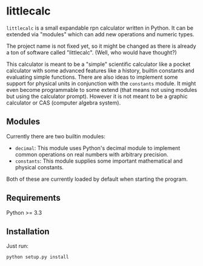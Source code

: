 littlecalc
==========

`littlecalc` is a small expandable rpn calculator written in Python. It can be extended via "modules" which can add new operations and numeric types.

The project name is not fixed yet, so it might be changed as there is already a ton of software called "littlecalc". (Well, who would have thought?)

This calculator is meant to be a "simple" scientific calculator like a pocket calculator with some advanced features like a history, builtin constants and evaluating simple functions. There are also ideas to implement some support for physical units in conjunction with the ``constants`` module.
It might even become programmable to some extend (that means not using modules but using the calculator prompt). However it is not meant to be a graphic calculator or CAS (computer algebra system).

Modules
-------

Currently there are two builtin modules:

 * `decimal`: This module uses Python's decimal module to implement common operations on real numbers with arbitrary precision.
 * `constants`: This module supplies some important mathematical and physical constants.

Both of these are currently loaded by default when starting the program.


Requirements
------------

Python >= 3.3


Installation
------------

Just run:

    python setup.py install

